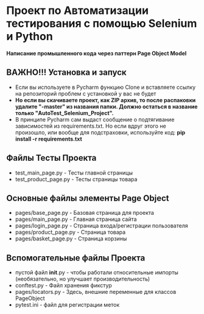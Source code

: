 ﻿# Проект по Автоматизации тестирования с помощью Selenium и Python
**Написание промышленного кода через паттерн Page Object Model**
## ВАЖНО!!! Установка и запуск
* Если вы используете в Pycharm функцию Clone и вставляете ссылку на репозиторий проблем с установкой у вас не будет
* **Но если вы скачиваете проект, как ZIP архив, то после распаковки удалите "-master" из названия папки. 
Должно остаться в название только "AutoTest_Selenium_Project".**
*  В принципе Pycharm сам выдаст сообщение о подтягивание зависимостей из requirements.txt.
Но если вдруг этого не произошло, или вообще для подстраховки, используйте код: **pip install -r requirements.txt**

## Файлы Тесты Проекта
* test_main_page.py - Тесты главной страницы
* test_product_page.py - Тесты страницы товара

## Основные файлы элементы Page Object
* pages/base_page.py - Базовая страница для проекта
* pages/main_page.py - Главная страница сайта
* pages/login_page.py - Страница входа/регистрации пользователя
* pages/product_page.py - Страница товара
* pages/basket_page.py - Страница корзины

## Вспомогательные файлы Проекта
* пустой файл __init__.py - чтобы работали относительные импорты (необязательно, но улучшает производительность)
* conftest.py - Файл хранения фикстур
* pages/locators.py - Здесь, внешние переменные для классов PageObject
* pytest.ini - файл для регистрации меток

